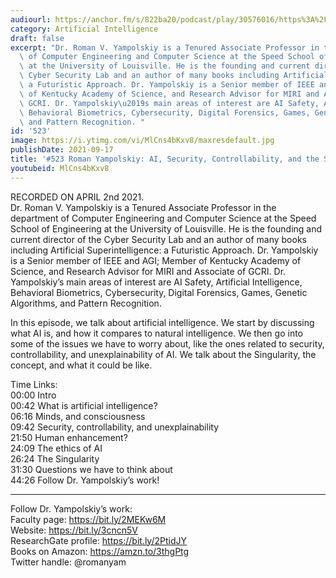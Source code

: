 ```yaml
---
audiourl: https://anchor.fm/s/822ba20/podcast/play/30576016/https%3A%2F%2Fd3ctxlq1ktw2nl.cloudfront.net%2Fstaging%2F2021-3-2%2F0a37193c-6b69-5b84-0ff4-b45e31b73539.m4a
category: Artificial Intelligence
draft: false
excerpt: "Dr. Roman V. Yampolskiy is a Tenured Associate Professor in the department\
  \ of Computer Engineering and Computer Science at the Speed School of Engineering\
  \ at the University of Louisville. He is the founding and current director of the\
  \ Cyber Security Lab and an author of many books including Artificial Superintelligence:\
  \ a Futuristic Approach. Dr. Yampolskiy is a Senior member of IEEE and AGI; Member\
  \ of Kentucky Academy of Science, and Research Advisor for MIRI and Associate of\
  \ GCRI. Dr. Yampolskiy\u2019s main areas of interest are AI Safety, Artificial Intelligence,\
  \ Behavioral Biometrics, Cybersecurity, Digital Forensics, Games, Genetic Algorithms,\
  \ and Pattern Recognition. "
id: '523'
image: https://i.ytimg.com/vi/MlCns4bKxv8/maxresdefault.jpg
publishDate: 2021-09-17
title: '#523 Roman Yampolskiy: AI, Security, Controllability, and the Singularity'
youtubeid: MlCns4bKxv8
---
```

<div class="timelinks">

RECORDED ON APRIL 2nd 2021.  
Dr. Roman V. Yampolskiy is a Tenured Associate Professor in the department of Computer Engineering and Computer Science at the Speed School of Engineering at the University of Louisville. He is the founding and current director of the Cyber Security Lab and an author of many books including Artificial Superintelligence: a Futuristic Approach. Dr. Yampolskiy is a Senior member of IEEE and AGI; Member of Kentucky Academy of Science, and Research Advisor for MIRI and Associate of GCRI. Dr. Yampolskiy’s main areas of interest are AI Safety, Artificial Intelligence, Behavioral Biometrics, Cybersecurity, Digital Forensics, Games, Genetic Algorithms, and Pattern Recognition. 

In this episode, we talk about artificial intelligence. We start by discussing what AI is, and how it compares to natural intelligence. We then go into some of the issues we have to worry about, like the ones related to security, controllability, and unexplainability of AI. We talk about the Singularity, the concept, and what it could be like. 

Time Links:  
<time>00:00</time> Intro  
<time>00:42</time> What is artificial intelligence?  
<time>06:16</time> Minds, and consciousness  
<time>09:42</time> Security, controllability, and unexplainability  
<time>21:50</time> Human enhancement?  
<time>24:09</time> The ethics of AI  
<time>26:24</time> The Singularity  
<time>31:30</time> Questions we have to think about   
<time>44:26</time> Follow Dr. Yampolskiy’s work!

---

Follow Dr. Yampolskiy’s work:  
Faculty page: https://bit.ly/2MEKw6M  
Website: https://bit.ly/3cncn5V  
ResearchGate profile: https://bit.ly/2PtidJY  
Books on Amazon: https://amzn.to/3thgPtg  
Twitter handle: @romanyam
</div>

